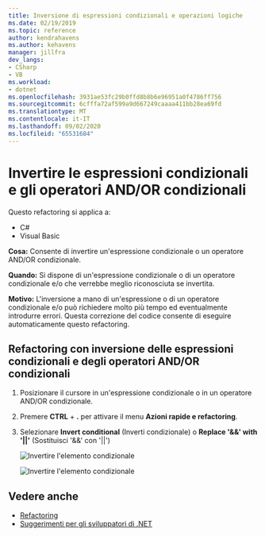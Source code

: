 ```yaml
---
title: Inversione di espressioni condizionali e operazioni logiche
ms.date: 02/19/2019
ms.topic: reference
author: kendrahavens
ms.author: kehavens
manager: jillfra
dev_langs:
- CSharp
- VB
ms.workload:
- dotnet
ms.openlocfilehash: 3931ae53fc29b0ffd8b8b6e96951a0f4786ff756
ms.sourcegitcommit: 6cfffa72af599a9d667249caaaa411bb28ea69fd
ms.translationtype: MT
ms.contentlocale: it-IT
ms.lasthandoff: 09/02/2020
ms.locfileid: "65531684"
---
```

# <a name="invert-conditional-expressions-and-conditional-andor-operators"></a>Invertire le espressioni condizionali e gli operatori AND/OR condizionali

Questo refactoring si applica a:

- C#
- Visual Basic

**Cosa:** Consente di invertire un'espressione condizionale o un operatore AND/OR condizionale.

**Quando:** Si dispone di un'espressione condizionale o di un operatore condizionale e/o che verrebbe meglio riconosciuta se invertita.

**Motivo:** L'inversione a mano di un'espressione o di un operatore condizionale e/o può richiedere molto più tempo ed eventualmente introdurre errori. Questa correzione del codice consente di eseguire automaticamente questo refactoring.

## <a name="invert-conditional-expressions-and-conditional-andor-operators-refactoring"></a>Refactoring con inversione delle espressioni condizionali e degli operatori AND/OR condizionali

1. Posizionare il cursore in un'espressione condizionale o in un operatore AND/OR condizionale.
2. Premere **CTRL** + **.** per attivare il menu **Azioni rapide e refactoring**.
3. Selezionare **Invert conditional** (Inverti condizionale) o **Replace '&&' with '||'** (Sostituisci '&&' con '||')

    ![Invertire l'elemento condizionale](media/invert-conditional.png)

    ![Invertire l'elemento condizionale](media/invert-logical-operator.png)

## <a name="see-also"></a>Vedere anche

- [Refactoring](../refactoring-in-visual-studio.md)
- [Suggerimenti per gli sviluppatori di .NET](../csharp-developer-productivity.md)
